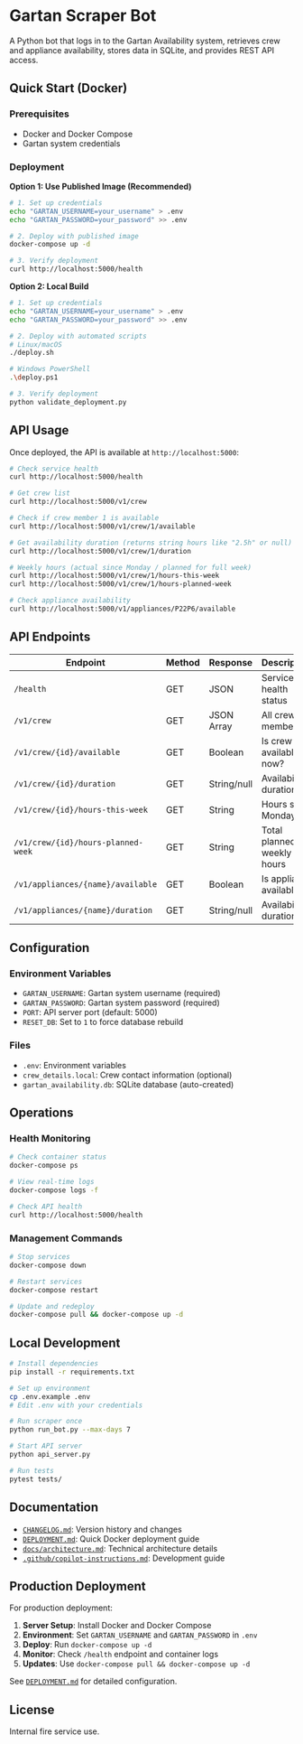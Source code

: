 # Gartan Scraper Bot

A Python bot that logs in to the Gartan Availability system, retrieves crew and appliance availability, stores data in SQLite, and provides REST API access.

## Quick Start (Docker)

### Prerequisites
- Docker and Docker Compose
- Gartan system credentials

### Deployment

**Option 1: Use Published Image (Recommended)**
```bash
# 1. Set up credentials
echo "GARTAN_USERNAME=your_username" > .env
echo "GARTAN_PASSWORD=your_password" >> .env

# 2. Deploy with published image
docker-compose up -d

# 3. Verify deployment
curl http://localhost:5000/health
```

**Option 2: Local Build**
```bash
# 1. Set up credentials
echo "GARTAN_USERNAME=your_username" > .env
echo "GARTAN_PASSWORD=your_password" >> .env

# 2. Deploy with automated scripts
# Linux/macOS
./deploy.sh

# Windows PowerShell
.\deploy.ps1

# 3. Verify deployment
python validate_deployment.py
```

## API Usage

Once deployed, the API is available at `http://localhost:5000`:

```bash
# Check service health
curl http://localhost:5000/health

# Get crew list
curl http://localhost:5000/v1/crew

# Check if crew member 1 is available
curl http://localhost:5000/v1/crew/1/available

# Get availability duration (returns string hours like "2.5h" or null)
curl http://localhost:5000/v1/crew/1/duration

# Weekly hours (actual since Monday / planned for full week)
curl http://localhost:5000/v1/crew/1/hours-this-week
curl http://localhost:5000/v1/crew/1/hours-planned-week

# Check appliance availability
curl http://localhost:5000/v1/appliances/P22P6/available
```

## API Endpoints

| Endpoint | Method | Response | Description |
|----------|--------|----------|-------------|
| `/health` | GET | JSON | Service health status |
| `/v1/crew` | GET | JSON Array | All crew members |
| `/v1/crew/{id}/available` | GET | Boolean | Is crew available now? |
| `/v1/crew/{id}/duration` | GET | String/null | Availability duration |
| `/v1/crew/{id}/hours-this-week` | GET | String | Hours since Monday |
| `/v1/crew/{id}/hours-planned-week` | GET | String | Total planned weekly hours |
| `/v1/appliances/{name}/available` | GET | Boolean | Is appliance available? |
| `/v1/appliances/{name}/duration` | GET | String/null | Availability duration |

## Configuration

### Environment Variables

- `GARTAN_USERNAME`: Gartan system username (required)
- `GARTAN_PASSWORD`: Gartan system password (required)
- `PORT`: API server port (default: 5000)
- `RESET_DB`: Set to `1` to force database rebuild

### Files

- `.env`: Environment variables
- `crew_details.local`: Crew contact information (optional)
- `gartan_availability.db`: SQLite database (auto-created)

## Operations

### Health Monitoring

```bash
# Check container status
docker-compose ps

# View real-time logs
docker-compose logs -f

# Check API health
curl http://localhost:5000/health
```

### Management Commands

```bash
# Stop services
docker-compose down

# Restart services
docker-compose restart

# Update and redeploy
docker-compose pull && docker-compose up -d
```

## Local Development

```bash
# Install dependencies
pip install -r requirements.txt

# Set up environment
cp .env.example .env
# Edit .env with your credentials

# Run scraper once
python run_bot.py --max-days 7

# Start API server
python api_server.py

# Run tests
pytest tests/
```

## Documentation

- [`CHANGELOG.md`](CHANGELOG.md): Version history and changes
- [`DEPLOYMENT.md`](DEPLOYMENT.md): Quick Docker deployment guide
- [`docs/architecture.md`](docs/architecture.md): Technical architecture details
- [`.github/copilot-instructions.md`](.github/copilot-instructions.md): Development guide

## Production Deployment

For production deployment:

1. **Server Setup**: Install Docker and Docker Compose
2. **Environment**: Set `GARTAN_USERNAME` and `GARTAN_PASSWORD` in `.env`
3. **Deploy**: Run `docker-compose up -d`
4. **Monitor**: Check `/health` endpoint and container logs
5. **Updates**: Use `docker-compose pull && docker-compose up -d`

See [`DEPLOYMENT.md`](DEPLOYMENT.md) for detailed configuration.

## License

Internal fire service use.
